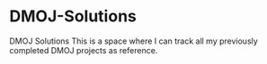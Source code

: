 # DMOJ-Solutions
DMOJ Solutions
This is a space where I can track all my previously completed DMOJ projects as reference.
